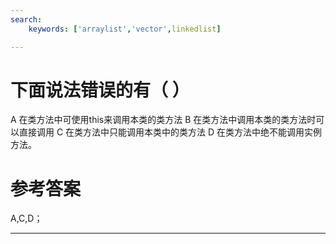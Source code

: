 ```yaml
---
search:
    keywords: ['arraylist','vector',linkedlist]

---
```


# 下面说法错误的有（ ）

A 在类方法中可使用this来调用本类的类方法
B 在类方法中调用本类的类方法时可以直接调用
C 在类方法中只能调用本类中的类方法
D 在类方法中绝不能调用实例方法。


# 参考答案

A,C,D；

---
